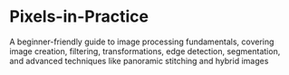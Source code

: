 # Pixels-in-Practice
A beginner-friendly guide to image processing fundamentals, covering image creation, filtering, transformations, edge detection, segmentation, and advanced techniques like panoramic stitching and hybrid images
